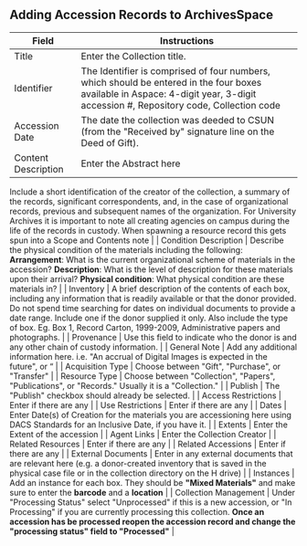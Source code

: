 ## Adding Accession Records to ArchivesSpace

| Field       | Instructions |
| ----------- | ----------- |
| Title      | Enter the Collection title.       |
| Identifier   | The Identifier is comprised of four numbers, which should be entered in the four boxes available in Aspace: 4-digit year, 3-digit accession #, Repository code, Collection code     |
| Accession Date | The date the collection was deeded to CSUN (from the "Received by" signature line on the Deed of Gift). |
| Content Description | Enter the Abstract here
Include a short identification of the creator of the collection, a summary of the records, significant correspondents, and, in the case of organizational records, previous and subsequent names of the organization. For University Archives it is important to note all creating agencies on campus during the life of the records in custody.
When spawning a resource record this gets spun into a Scope and Contents note |
| Condition Description | Describe the physical condition of the materials including the following:
**Arrangement**: What is the current organizational scheme of materials in the accession?
**Description**: What is the level of description for these materials upon their arrival?
**Physical condition**: What physical condition are these materials in? |
| Inventory | A brief description of the contents of each box, including any information that is readily available or that the donor provided. Do not spend time searching for dates on individual documents to provide a date range. Include one if the donor supplied it only. Also include the type of box. Eg. Box 1, Record Carton, 1999-2009, Administrative papers and photographs. |
| Provenance | Use this field to indicate who the donor is and any other chain of custody information. |
| General Note | Add any additional information here. i.e. "An accrual of Digital Images is expected in the future", or “ |
| Acquisition Type | Choose between "Gift", "Purchase", or "Transfer" |
| Resource Type | Choose between "Collection", "Papers", "Publications", or "Records." Usually it is a "Collection." |
| Publish | The "Publish" checkbox should already be selected. |
| Access Restrictions | Enter if there are any |
| Use Restrictions | Enter if there are any |
| Dates | Enter Date(s) of Creation for the materials you are accessioning here using DACS Standards for an Inclusive Date, if you have it. |
| Extents | Enter the Extent of the accession |
| Agent Links | Enter the Collection Creator |
| Related Resources | Enter if there are any |
| Related Accessions | Enter if there are any |
| External Documents | Enter in any external documents that are relevant here (e.g. a donor-created inventory that is saved in the physical case file or in the collection directory on the H drive) |
| Instances | Add an instance for each box.
They should be **"Mixed Materials"** and make sure to enter the **barcode** and a **location** |
| Collection Management | Under "Processing Status" select "Unprocessed" if this is a new accession, or  "In Processing" if you are currently processing this collection. 
**Once an accession has be processed reopen the accession record and change the "processing status" field to "Processed"** |
